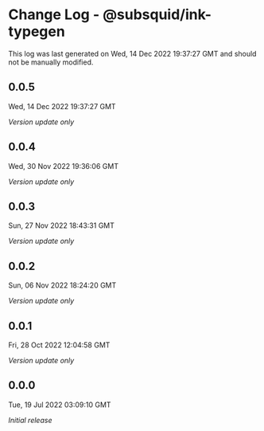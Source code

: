 # Change Log - @subsquid/ink-typegen

This log was last generated on Wed, 14 Dec 2022 19:37:27 GMT and should not be manually modified.

## 0.0.5
Wed, 14 Dec 2022 19:37:27 GMT

_Version update only_

## 0.0.4
Wed, 30 Nov 2022 19:36:06 GMT

_Version update only_

## 0.0.3
Sun, 27 Nov 2022 18:43:31 GMT

_Version update only_

## 0.0.2
Sun, 06 Nov 2022 18:24:20 GMT

_Version update only_

## 0.0.1
Fri, 28 Oct 2022 12:04:58 GMT

_Version update only_

## 0.0.0
Tue, 19 Jul 2022 03:09:10 GMT

_Initial release_

